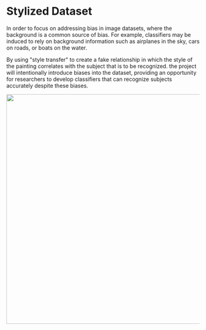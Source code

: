 # Stylized Dataset

In order to focus on addressing bias in image datasets, where the background is a common source of bias. For example, classifiers may be induced to rely on background information such as airplanes in the sky, cars on roads, or boats on the water.

By using "style transfer" to create a fake relationship in which the style of the painting correlates with the subject that is to be recognized. the project will intentionally introduce biases into the dataset, providing an opportunity for researchers to develop classifiers that can recognize subjects accurately despite these biases.

<img src="./Stylized_Dataset/Sample_images.png"  width="600" height="600">
